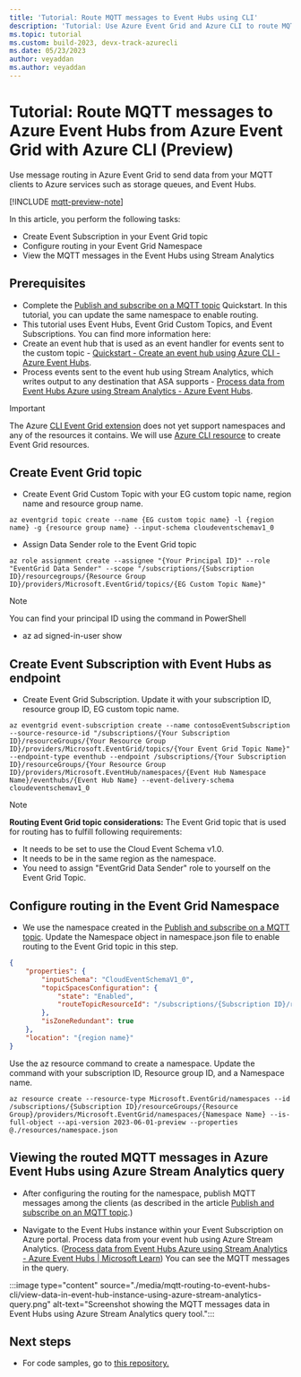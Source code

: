```yaml
---
title: 'Tutorial: Route MQTT messages to Event Hubs using CLI'
description: 'Tutorial: Use Azure Event Grid and Azure CLI to route MQTT messages to Azure Event Hubs.' 
ms.topic: tutorial
ms.custom: build-2023, devx-track-azurecli
ms.date: 05/23/2023
author: veyaddan
ms.author: veyaddan
---
```



# Tutorial: Route MQTT messages to Azure Event Hubs from Azure Event Grid with Azure CLI (Preview)

Use message routing in Azure Event Grid to send data from your MQTT clients to Azure services such as storage queues, and Event Hubs.

[!INCLUDE [mqtt-preview-note](./includes/mqtt-preview-note.md)]

In this article, you perform the following tasks:
- Create Event Subscription in your Event Grid topic
- Configure routing in your Event Grid Namespace
- View the MQTT messages in the Event Hubs using Stream Analytics

## Prerequisites
- Complete the [Publish and subscribe on a MQTT topic](./mqtt-publish-and-subscribe-cli.md) Quickstart.  In this tutorial, you can update the same namespace to enable routing.
- This tutorial uses Event Hubs, Event Grid Custom Topics, and Event Subscriptions.  You can find more information here:
- Create an event hub that is used as an event handler for events sent to the custom topic - [Quickstart - Create an event hub using Azure CLI - Azure Event Hubs](/azure/event-hubs/event-hubs-quickstart-cli).
- Process events sent to the event hub using Stream Analytics, which writes output to any destination that ASA supports - [Process data from Event Hubs Azure using Stream Analytics - Azure Event Hubs](/azure/event-hubs/process-data-azure-stream-analytics).


> [!IMPORTANT]
> The Azure [CLI Event Grid extension](/cli/azure/eventgrid) does not yet support namespaces and any of the resources it contains. We will use [Azure CLI resource](/cli/azure/resource) to create Event Grid resources.

## Create Event Grid topic
- Create Event Grid Custom Topic with your EG custom topic name, region name and resource group name.

```azurecli-interactive
az eventgrid topic create --name {EG custom topic name} -l {region name} -g {resource group name} --input-schema cloudeventschemav1_0
```

- Assign Data Sender role to the Event Grid topic

```azurecli-interactive
az role assignment create --assignee "{Your Principal ID}" --role "EventGrid Data Sender" --scope "/subscriptions/{Subscription ID}/resourcegroups/{Resource Group ID}/providers/Microsoft.EventGrid/topics/{EG Custom Topic Name}" 
```

> [!NOTE]
> You can find your principal ID using the command in PowerShell
> - az ad signed-in-user show

## Create Event Subscription with Event Hubs as endpoint
- Create Event Grid Subscription.  Update it with your subscription ID, resource group ID, EG custom topic name.

```azurecli-interactive
az eventgrid event-subscription create --name contosoEventSubscription --source-resource-id "/subscriptions/{Your Subscription ID}/resourceGroups/{Your Resource Group ID}/providers/Microsoft.EventGrid/topics/{Your Event Grid Topic Name}" --endpoint-type eventhub --endpoint /subscriptions/{Your Subscription ID}/resourceGroups/{Your Resource Group ID}/providers/Microsoft.EventHub/namespaces/{Event Hub Namespace Name}/eventhubs/{Event Hub Name} --event-delivery-schema cloudeventschemav1_0
```

> [!NOTE]
> **Routing Event Grid topic considerations:**
> The Event Grid topic that is used for routing has to fulfill following requirements:
> - It needs to be set to use the Cloud Event Schema v1.0.
> - It needs to be in the same region as the namespace.
> - You need to assign "EventGrid Data Sender" role to yourself on the Event Grid Topic.

## Configure routing in the Event Grid Namespace
- We use the namespace created in the [Publish and subscribe on a MQTT topic](./mqtt-publish-and-subscribe-cli.md).  Update the Namespace object in namespace.json file to enable routing to the Event Grid topic in this step.

```json
{
    "properties": {
        "inputSchema": "CloudEventSchemaV1_0",
        "topicSpacesConfiguration": {
            "state": "Enabled",
            "routeTopicResourceId": "/subscriptions/{Subscription ID}/resourceGroups/{Resource Group ID}/providers/Microsoft.EventGrid/topics/{EG Custom Topic Name}"
        },
        "isZoneRedundant": true
    },
    "location": "{region name}"
}
```

Use the az resource command to create a namespace.  Update the command with your subscription ID, Resource group ID, and a Namespace name.

```azurecli-interactive
az resource create --resource-type Microsoft.EventGrid/namespaces --id /subscriptions/{Subscription ID}/resourceGroups/{Resource Group}/providers/Microsoft.EventGrid/namespaces/{Namespace Name} --is-full-object --api-version 2023-06-01-preview --properties @./resources/namespace.json
```

## Viewing the routed MQTT messages in Azure Event Hubs using Azure Stream Analytics query

- After configuring the routing for the namespace, publish MQTT messages among the clients (as described in the article [Publish and subscribe on an MQTT topic](./mqtt-publish-and-subscribe-cli.md).)

- Navigate to the Event Hubs instance within your Event Subscription on Azure portal.  Process data from your event hub using Azure Stream Analytics.  ([Process data from Event Hubs Azure using Stream Analytics - Azure Event Hubs | Microsoft Learn](/azure/event-hubs/process-data-azure-stream-analytics))  You can see the MQTT messages in the query.

:::image type="content" source="./media/mqtt-routing-to-event-hubs-cli/view-data-in-event-hub-instance-using-azure-stream-analytics-query.png" alt-text="Screenshot showing the MQTT messages data in Event Hubs using Azure Stream Analytics query tool.":::

## Next steps
- For code samples, go to [this repository.](https://github.com/Azure-Samples/MqttApplicationSamples/tree/main)

